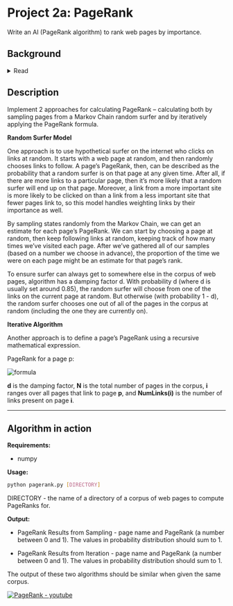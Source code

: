 # Project 2a: PageRank

Write an AI (PageRank algorithm) to rank web pages by importance.

## Background
<details>
	<summary>Read</summary>

    When search engines like Google display search results, they do so by placing more “important” and higher-quality pages higher in the search results than less important pages. But how does the search engine know which pages are more important than other pages?

    One heuristic might be that an “important” page is one that many other pages link to, since it’s reasonable to imagine that more sites will link to a higher-quality webpage than a lower-quality webpage. We could therefore imagine a system where each page is given a rank according to the number of incoming links it has from other pages, and higher ranks would signal higher importance.

    But this definition isn’t perfect: if someone wants to make their page seem more important, then under this system, they could simply create many other pages that link to their desired page to artificially inflate its rank.

    For that reason, the PageRank algorithm was created by Google’s co-founders (including Larry Page, for whom the algorithm was named). In PageRank’s algorithm, a website is more important if it is linked to by other important websites, and links from less important websites have their links weighted less. This definition seems a bit circular, but it turns out that there are multiple strategies for calculating these rankings.

</details>

## Description

Implement 2 approaches for calculating PageRank – calculating both by sampling pages from a Markov Chain random surfer and by iteratively applying the PageRank formula. 

**Random Surfer Model**

One approach is to use hypothetical surfer on the internet who clicks on links at random. It starts with a web page at random, and then randomly chooses links to follow. A page’s PageRank, then, can be described as the probability that a random surfer is on that page at any given time. After all, if there are more links to a particular page, then it’s more likely that a random surfer will end up on that page. Moreover, a link from a more important site is more likely to be clicked on than a link from a less important site that fewer pages link to, so this model handles weighting links by their importance as well.

By sampling states randomly from the Markov Chain, we can get an estimate for each page’s PageRank. We can start by choosing a page at random, then keep following links at random, keeping track of how many times we’ve visited each page. After we’ve gathered all of our samples (based on a number we choose in advance), the proportion of the time we were on each page might be an estimate for that page’s rank.

To ensure surfer can always get to somewhere else in the corpus of web pages, algorithm has a damping factor d. With probability d (where d is usually set around 0.85), the random surfer will choose from one of the links on the current page at random. But otherwise (with probability 1 - d), the random surfer chooses one out of all of the pages in the corpus at random (including the one they are currently on).

**Iterative Algorithm**

Another approach is to define a page’s PageRank using a recursive mathematical expression.

PageRank for a page p:

![formula](https://github.com/akovalyo/CS50AI/tree/master/week02/pagerank/src/formula.png)

**d** is the damping factor, **N** is the total number of pages in the corpus, **i** ranges over all pages that link to page **p**, and **NumLinks(i)** is the number of links present on page **i**.

___

## Algorithm in action

**Requirements:**

* numpy

**Usage:**

```bash
python pagerank.py [DIRECTORY]
```

DIRECTORY - the name of a directory of a corpus of web pages to compute PageRanks for. 

**Output:**

* PageRank Results from Sampling - page name and PageRank (a number between 0 and 1). The values in probability distribution should sum to 1.

* PageRank Results from Iteration - page name and PageRank (a number between 0 and 1). The values in probability distribution should sum to 1.

The output of these two algorithms should be similar when given the same corpus.

[![PageRank - youtube](https://img.youtube.com/vi/2pqBiKSvcQc/0.jpg)](https://youtu.be/2pqBiKSvcQc)